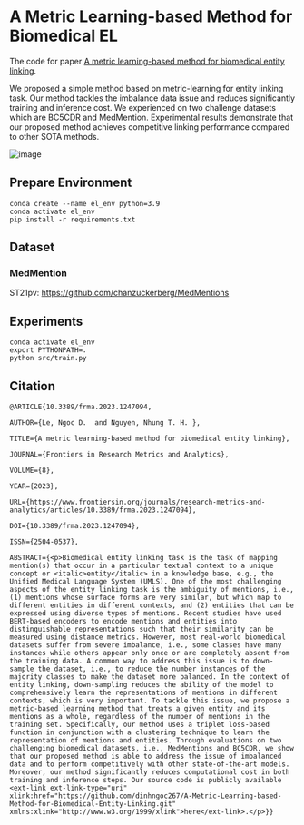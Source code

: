 # A Metric Learning-based Method for Biomedical EL

The code for paper [A metric learning-based method for biomedical entity linking](https://www.frontiersin.org/articles/10.3389/frma.2023.1247094/full).

We proposed a simple method based on metric-learning for entity linking task. Our method tackles the imbalance data issue and reduces significantly training and inference cost. We experienced on two challenge datasets which are BC5CDR and MedMention. Experimental results demonstrate that our proposed method achieves competitive linking performance compared to other SOTA methods.


![image](https://github.com/dinhngoc267/a-metric-learning-based-method-for-biomedical-entity-linking/assets/49720223/13d8d191-75ae-4092-997e-05504c31524e)

## Prepare Environment

```
conda create --name el_env python=3.9
conda activate el_env
pip install -r requirements.txt
```

## Dataset 

### MedMention 

ST21pv: https://github.com/chanzuckerberg/MedMentions



## Experiments

```
conda activate el_env
export PYTHONPATH=.
python src/train.py
```



## Citation 

```
@ARTICLE{10.3389/frma.2023.1247094,

AUTHOR={Le, Ngoc D.  and Nguyen, Nhung T. H. },

TITLE={A metric learning-based method for biomedical entity linking},

JOURNAL={Frontiers in Research Metrics and Analytics},

VOLUME={8},

YEAR={2023},

URL={https://www.frontiersin.org/journals/research-metrics-and-analytics/articles/10.3389/frma.2023.1247094},

DOI={10.3389/frma.2023.1247094},

ISSN={2504-0537},

ABSTRACT={<p>Biomedical entity linking task is the task of mapping mention(s) that occur in a particular textual context to a unique concept or <italic>entity</italic> in a knowledge base, e.g., the Unified Medical Language System (UMLS). One of the most challenging aspects of the entity linking task is the ambiguity of mentions, i.e., (1) mentions whose surface forms are very similar, but which map to different entities in different contexts, and (2) entities that can be expressed using diverse types of mentions. Recent studies have used BERT-based encoders to encode mentions and entities into distinguishable representations such that their similarity can be measured using distance metrics. However, most real-world biomedical datasets suffer from severe imbalance, i.e., some classes have many instances while others appear only once or are completely absent from the training data. A common way to address this issue is to down-sample the dataset, i.e., to reduce the number instances of the majority classes to make the dataset more balanced. In the context of entity linking, down-sampling reduces the ability of the model to comprehensively learn the representations of mentions in different contexts, which is very important. To tackle this issue, we propose a metric-based learning method that treats a given entity and its mentions as a whole, regardless of the number of mentions in the training set. Specifically, our method uses a triplet loss-based function in conjunction with a clustering technique to learn the representation of mentions and entities. Through evaluations on two challenging biomedical datasets, i.e., MedMentions and BC5CDR, we show that our proposed method is able to address the issue of imbalanced data and to perform competitively with other state-of-the-art models. Moreover, our method significantly reduces computational cost in both training and inference steps. Our source code is publicly available <ext-link ext-link-type="uri" xlink:href="https://github.com/dinhngoc267/A-Metric-Learning-based-Method-for-Biomedical-Entity-Linking.git" xmlns:xlink="http://www.w3.org/1999/xlink">here</ext-link>.</p>}}

```

